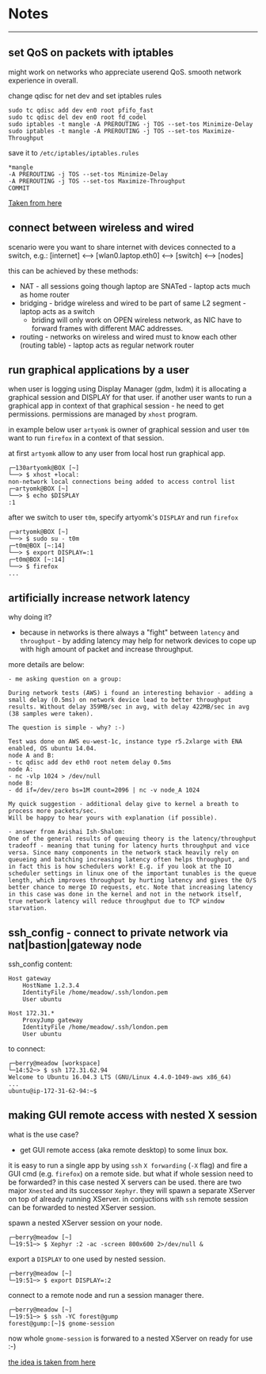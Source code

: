 # Notes
-------

## set QoS on packets with iptables

might work on networks who appreciate userend QoS. smooth network experience in overall.

change qdisc for net dev and set iptables rules
```
sudo tc qdisc add dev en0 root pfifo_fast
sudo tc qdisc del dev en0 root fd_codel
sudo iptables -t mangle -A PREROUTING -j TOS --set-tos Minimize-Delay
sudo iptables -t mangle -A PREROUTING -j TOS --set-tos Maximize-Throughput
```

save it to `/etc/iptables/iptables.rules`
```
*mangle
-A PREROUTING -j TOS --set-tos Minimize-Delay
-A PREROUTING -j TOS --set-tos Maximize-Throughput
COMMIT
```

[Taken from here](https://debian-handbook.info/browse/stable/sect.quality-of-service.html)

## connect between wireless and wired

scenario were you want to share internet with devices connected to a switch, e.g.:
  [internet] <--> [wlan0.laptop.eth0] <--> [switch] <--> [nodes]

this can be achieved by these methods:
- NAT       - all sessions going though laptop are SNATed - laptop acts much as home router 
- bridging  - bridge wireless and wired to be part of same L2 segment - laptop acts as a switch
  - briding will only work on OPEN wireless network, as NIC have to forward frames with different MAC addresses.
- routing   - networks on wireless and wired must to know each other (routing table) - laptop acts as regular network router

## run graphical applications by a user
when user is logging using Display Manager (gdm, lxdm) it is allocating a graphical session and DISPLAY for that user.
if another user wants to run a graphical app in context of that graphical session - he need to get permissions.
permissions are managed by `xhost` program.

in example below user `artyomk` is owner of graphical session and user `t0m` want to run `firefox` in a context of that session.

at first `artyomk` allow to any user from local host run graphical app.
```
┌─130artyomk@BOX [~]
└──> $ xhost +local:
non-network local connections being added to access control list
┌─artyomk@BOX [~]
└──> $ echo $DISPLAY
:1
```

after we switch to user `t0m`, specify artyomk's `DISPLAY` and run `firefox`
```
┌─artyomk@BOX [~]
└──> $ sudo su - t0m
┌─t0m@BOX [~:14]
└──> $ export DISPLAY=:1
┌─t0m@BOX [~:14]
└──> $ firefox
...
```

## artificially increase network latency

why doing it?
- because in networks is there always a "fight" between `latency` and `throughput` - by adding latency may help for network devices to cope up with high amount of packet and increase throughput.

more details are below:
```
- me asking question on a group:

During network tests (AWS) i found an interesting behavior - adding a small delay (0.5ms) on network device lead to better throughput results. Without delay 359MB/sec in avg, with delay 422MB/sec in avg (38 samples were taken).

The question is simple - why? :-)

Test was done on AWS eu-west-1c, instance type r5.2xlarge with ENA enabled, OS ubuntu 14.04.
node A and B:
- tc qdisc add dev eth0 root netem delay 0.5ms
node A:
- nc -vlp 1024 > /dev/null
node B:
- dd if=/dev/zero bs=1M count=2096 | nc -v node_A 1024

My quick suggestion - additional delay give to kernel a breath to process more packets/sec.
Will be happy to hear yours with explanation (if possible).

- answer from Avishai Ish-Shalom:
One of the general results of queuing theory is the latency/throughput tradeoff - meaning that tuning for latency hurts throughput and vice versa. Since many components in the network stack heavily rely on queueing and batching increasing latency often helps throughput, and in fact this is how schedulers work! E.g. if you look at the IO scheduler settings in linux one of the important tunables is the queue length, which improves throughput by hurting latency and gives the O/S better chance to merge IO requests, etc. Note that increasing latency in this case was done in the kernel and not in the network itself, true network latency will reduce throughput due to TCP window starvation.
```

## ssh_config - connect to private network via nat|bastion|gateway node

ssh_config content:
```
Host gateway
    HostName 1.2.3.4
    IdentityFile /home/meadow/.ssh/london.pem
    User ubuntu

Host 172.31.*
    ProxyJump gateway
    IdentityFile /home/meadow/.ssh/london.pem
    User ubuntu
```

to connect:
```
┌─berry@meadow [workspace]
└─14:52─> $ ssh 172.31.62.94
Welcome to Ubuntu 16.04.3 LTS (GNU/Linux 4.4.0-1049-aws x86_64)
...
ubuntu@ip-172-31-62-94:~$
```

## making GUI remote access with nested X session

what is the use case?
- get GUI remote access (aka remote desktop) to some linux box.

it is easy to run a single app by using `ssh` `X forwarding` (`-X` flag) and fire a GUI cmd (e.g. `firefox`) on a remote side. 
but what if whole session need to be forwarded? in this case nested X servers can be used.
there are two major `Xnested` and its successor `Xephyr`. they will spawn a separate XServer on top of already running XServer.
in conjuctions with `ssh` remote session can be forwarded to nested XServer session.

spawn a nested XServer session on your node.
```
┌─berry@meadow [~]
└─19:51─> $ Xephyr :2 -ac -screen 800x600 2>/dev/null &
```

export a `DISPLAY` to one used by nested session.
```
┌─berry@meadow [~]
└─19:51─> $ export DISPLAY=:2
```

connect to a remote node and run a session manager there.
```
┌─berry@meadow [~]                                                              
└─19:51─> $ ssh -YC forest@gump
forest@gump:[~]$ gnome-session
```

now whole `gnome-session` is forwared to a nested XServer on ready for use :-)

[the idea is taken from here](http://www.physics.drexel.edu/~wking/unfolding-disasters-old/posts/Xephyr/)
